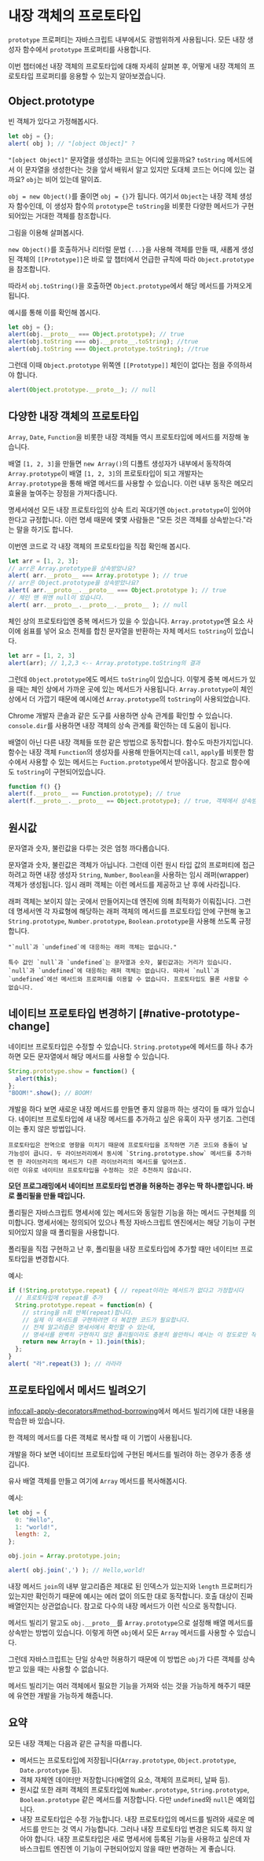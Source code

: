 # 내장 객체의 프로토타입
`prototype` 프로퍼티는 자바스크립트 내부에서도 광범위하게 사용됩니다. 모든 내장 생성자 함수에서 `prototype` 프로퍼티를 사용합니다.

이번 챕터에선 내장 객체의 프로토타입에 대해 자세히 살펴본 후, 어떻게 내장 객체의 프로토타입 프로퍼티를 응용할 수 있는지 알아보겠습니다.

## Object.prototype

빈 객체가 있다고 가정해봅시다.

```js run
let obj = {};
alert( obj ); // "[object Object]" ?
```

`"[object Object]"` 문자열을 생성하는 코드는 어디에 있을까요? `toString` 메서드에서 이 문자열을 생성한다는 것을 앞서 배워서 알고 있지만 도대체 코드는 어디에 있는 걸까요? `obj`는 비어 있는데 말이죠.

`obj = new Object()`를 줄이면 `obj = {}`가 됩니다. 여기서 `Object`는 내장 객체 생성자 함수인데, 이 생성자 함수의 `prototype`은 `toString`을 비롯한 다양한 메서드가 구현되어있는 거대한 객체를 참조합니다.

그림을 이용해 살펴봅시다.

`new Object()`를 호출하거나 리터럴 문법 `{...}`을 사용해 객체를 만들 때, 새롭게 생성된 객체의 `[[Prototype]]`은 바로 앞 챕터에서 언급한 규칙에 따라 `Object.prototype`을 참조합니다.

따라서 `obj.toString()`을 호출하면 `Object.prototype`에서 해당 메서드를 가져오게 됩니다.

예시를 통해 이를 확인해 봅시다.

```js run
let obj = {};
alert(obj.__proto__ === Object.prototype); // true
alert(obj.toString === obj.__proto__.toString); //true
alert(obj.toString === Object.prototype.toString); //true
```

그런데 이때 `Object.prototype` 위쪽엔 `[[Prototype]]` 체인이 없다는 점을 주의하셔야 합니다.

```js run
alert(Object.prototype.__proto__); // null
```

## 다양한 내장 객체의 프로토타입
`Array`, `Date`, `Function`을 비롯한 내장 객체들 역시 프로토타입에 메서드를 저장해 놓습니다.

배열 `[1, 2, 3]`을 만들면 `new Array()`의 디폴트 생성자가 내부에서 동작하여 `Array.prototype`이 배열 `[1, 2, 3]`의 프로토타입이 되고 개발자는 `Array.prototype`을 통해 배열 메서드를 사용할 수 있습니다. 이런 내부 동작은 메모리 효율을 높여주는 장점을 가져다줍니다.

명세서에선 모든 내장 프로토타입의 상속 트리 꼭대기엔 `Object.prototype`이 있어야 한다고 규정합니다. 이런 명세 때문에 몇몇 사람들은 "모든 것은 객체를 상속받는다."라는 말을 하기도 합니다.

이번엔 코드로 각 내장 객체의 프로토타입을 직접 확인해 봅시다.

```js run
let arr = [1, 2, 3];
// arr은 Array.prototype을 상속받았나요?
alert( arr.__proto__ === Array.prototype ); // true
// arr은 Object.prototype을 상속받았나요?
alert( arr.__proto__.__proto__ === Object.prototype ); // true
// 체인 맨 위엔 null이 있습니다.
alert( arr.__proto__.__proto__.__proto__ ); // null
```

체인 상의 프로토타입엔 중복 메서드가 있을 수 있습니다. `Array.prototype`엔 요소 사이에 쉼표를 넣어 요소 전체를 합친 문자열을 반환하는 자체 메서드 `toString`이 있습니다.

```js run
let arr = [1, 2, 3]
alert(arr); // 1,2,3 <-- Array.prototype.toString의 결과
```

그런데 `Object.prototype`에도 메서드 `toString`이 있습니다. 이렇게 중복 메서드가 있을 때는 체인 상에서 가까운 곳에 있는 메서드가 사용됩니다. `Array.prototype`이 체인 상에서 더 가깝기 때문에 예시에선 `Array.prototype`의 `toString`이 사용되었습니다.

Chrome 개발자 콘솔과 같은 도구를 사용하면 상속 관계를 확인할 수 있습니다. `console.dir`를 사용하면 내장 객체의 상속 관계를 확인하는 데 도움이 됩니다.

배열이 아닌 다른 내장 객체들 또한 같은 방법으로 동작합니다. 함수도 마찬가지입니다. 함수는 내장 객체 `Function`의 생성자를 사용해 만들어지는데 `call`, `apply`를 비롯한 함수에서 사용할 수 있는 메서드는 `Fuction.prototype`에서 받아옵니다. 참고로 함수에도 `toString`이 구현되어있습니다.

```js run
function f() {}
alert(f.__proto__ == Function.prototype); // true
alert(f.__proto__.__proto__ == Object.prototype); // true, 객체에서 상속받음
```

## 원시값
문자열과 숫자, 불린값을 다루는 것은 엄청 까다롭습니다.

문자열과 숫자, 불린값은 객체가 아닙니다. 그런데 이런 원시 타입 값의 프로퍼티에 접근하려고 하면 내장 생성자 `String`, `Number`, `Boolean`을 사용하는 임시 래퍼(wrapper) 객체가 생성됩니다. 임시 래퍼 객체는 이런 메서드를 제공하고 난 후에 사라집니다.

래퍼 객체는 보이지 않는 곳에서 만들어지는데 엔진에 의해 최적화가 이뤄집니다. 그런데 명세서엔 각 자료형에 해당하는 래퍼 객체의 메서드를 프로토타입 안에 구현해 놓고  `String.prototype`, `Number.prototype`, `Boolean.prototype`을 사용해 쓰도록 규정합니다. 

```
"`null`과 `undefined`에 대응하는 래퍼 객체는 없습니다."

특수 값인 `null`과 `undefined`는 문자열과 숫자, 불린값과는 거리가 있습니다. `null`과 `undefined`에 대응하는 래퍼 객체는 없습니다. 따라서 `null`과 `undefined`에선 메서드와 프로퍼티를 이용할 수 없습니다. 프로토타입도 물론 사용할 수 없습니다.
```

## 네이티브 프로토타입 변경하기 [#native-prototype-change]
네이티브 프로토타입은 수정할 수 있습니다. `String.prototype`에 메서드를 하나 추가하면 모든 문자열에서 해당 메서드를 사용할 수 있습니다.

```js run
String.prototype.show = function() {
  alert(this);
};
"BOOM!".show(); // BOOM!
```

개발을 하다 보면 새로운 내장 메서드를 만들면 좋지 않을까 하는 생각이 들 때가 있습니다. 네이티브 프로토타입에 새 내장 메서드를 추가하고 싶은 유혹이 자꾸 생기죠. 그런데 이는 좋지 않은 방법입니다.

```
프로토타입은 전역으로 영향을 미치기 때문에 프로토타입을 조작하면 기존 코드와 충돌이 날 가능성이 큽니다. 두 라이브러리에서 동시에 `String.prototype.show` 메서드를 추가하면 한 라이브러리의 메서드가 다른 라이브러리의 메서드를 덮어쓰죠.
이런 이유로 네이티브 프로토타입을 수정하는 것은 추천하지 않습니다.
```

**모던 프로그래밍에서 네이티브 프로토타입 변경을 허용하는 경우는 딱 하나뿐입니다. 바로 폴리필을 만들 때입니다.**

폴리필은 자바스크립트 명세서에 있는 메서드와 동일한 기능을 하는 메서드 구현체를 의미합니다. 명세서에는 정의되어 있으나 특정 자바스크립트 엔진에서는 해당 기능이 구현되어있지 않을 때 폴리필을 사용합니다.

폴리필을 직접 구현하고 난 후, 폴리필을 내장 프로토타입에 추가할 때만 네이티브 프로토타입을 변경합시다.

예시:

```js run
if (!String.prototype.repeat) { // repeat이라는 메서드가 없다고 가정합시다
  // 프로토타입에 repeat를 추가
  String.prototype.repeat = function(n) {
    // string을 n회 반복(repeat)합니다.
    // 실제 이 메서드를 구현하려면 더 복잡한 코드가 필요합니다.
    // 전체 알고리즘은 명세서에서 확인할 수 있는데,
    // 명세서를 완벽히 구현하지 않은 폴리필이라도 충분히 쓸만하니 예시는 이 정도로만 작성해보겠습니다.
    return new Array(n + 1).join(this);
  };
}
alert( "라".repeat(3) ); // 라라라
```

## 프로토타입에서 메서드 빌려오기
<info:call-apply-decorators#method-borrowing>에서 메서드 빌리기에 대한 내용을 학습한 바 있습니다.

한 객체의 메서드를 다른 객체로 복사할 때 이 기법이 사용됩니다.

개발을 하다 보면 네이티브 프로토타입에 구현된 메서드를 빌려야 하는 경우가 종종 생깁니다.

유사 배열 객체를 만들고 여기에 `Array` 메서드를 복사해봅시다. 

예시:

```js run
let obj = {
  0: "Hello",
  1: "world!",
  length: 2,
};

obj.join = Array.prototype.join;

alert( obj.join(',') ); // Hello,world!
```

내장 메서드 `join`의 내부 알고리즘은 제대로 된 인덱스가 있는지와 `length` 프로퍼티가 있는지만 확인하기 때문에 예시는 에러 없이 의도한 대로 동작합니다. 호출 대상이 진짜 배열인지는 상관없습니다. 참고로 다수의 내장 메서드가 이런 식으로 동작합니다.

메서드 빌리기 말고도 `obj.__proto__`를 `Array.prototype`으로 설정해 배열 메서드를 상속받는 방법이 있습니다. 이렇게 하면 `obj`에서 모든 `Array` 메서드를 사용할 수 있습니다. 
 
그런데 자바스크립트는 단일 상속만 허용하기 때문에 이 방법은 `obj`가 다른 객체를 상속받고 있을 때는 사용할 수 없습니다.

메서드 빌리기는 여러 객체에서 필요한 기능을 가져와 섞는 것을 가능하게 해주기 때문에 유연한 개발을 가능하게 해줍니다.

## 요약
모든 내장 객체는 다음과 같은 규칙을 따릅니다.
- 메서드는 프로토타입에 저장됩니다(`Array.prototype`, `Object.prototype`, `Date.prototype` 등).
- 객체 자체엔 데이터만 저장합니다(배열의 요소, 객체의 프로퍼티, 날짜 등).
- 원시값 또한 래퍼 객체의 프로토타입에 `Number.prototype`, `String.prototype`, `Boolean.prototype` 같은 메서드를 저장합니다. 다만 `undefined`와 `null`은 예외입니다.
- 내장 프로토타입은 수정 가능합니다. 내장 프로토타입의 메서드를 빌려와 새로운 메서드를 만드는 것 역시 가능합니다. 그러나 내장 프로토타입 변경은 되도록 하지 않아야 합니다. 내장 프로토타입은 새로 명세서에 등록된 기능을 사용하고 싶은데 자바스크립트 엔진엔 이 기능이 구현되어있지 않을 때만 변경하는 게 좋습니다.
